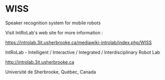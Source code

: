WISS
====

Speaker recognition system for mobile robots

Visit IntRoLab's web site for more information :

https://introlab.3it.usherbrooke.ca/mediawiki-introlab/index.php/WISS

IntRoLab - Intelligent / Interactive / Integrated / Interdisciplinary Robot Lab 

http://introlab.3it.usherbrooke.ca

Université de Sherbrooke, Québec, Canada
